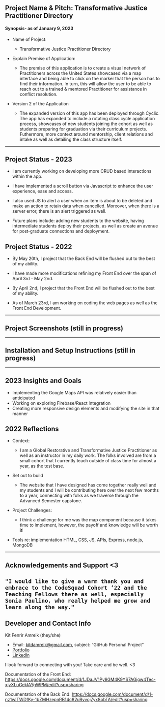 ## Project Name & Pitch: Transformative Justice Practitioner Directory

#### Synopsis- as of January 9, 2023
* Name of Project:
    * Transformative Justice Practitioner Directory

* Explain Premise of Application:  
    * The premise of this application is to create a visual network of Practitioners across the United States showcased via a map interface and being able to click on the marker that the person has to find their information. In turn, this will allow the user to be able to reach out to a trained & mentored Practitioner for assistance in conflict resolution.

* Version 2 of the Application
    * The expanded version of this app has been deployed through Cyclic. The app has expanded to include a rotating class cycle application process, showcases of new students joining the cohort as well as students preparing for graduation via their curriculum projects. Futhermore, more context around mentorship, client relations and intake as well as detailing the class structure itself.
___
## Project Status - 2023
* I am currently working on developing more CRUD based interactions within the app.

* I have implemented a scroll button via Javascript to enhance the user experience, ease and access.

* I also used JS to alert a user when an item is about to be deleted and make an action to retain data when cancelled. Moreover, when there is a server error, there is an alert triggered as well.

* Future plans include: adding new students to the website, having intermediate students deploy their projects, as well as create an avenue for post-graduate connections and deployment.

## Project Status - 2022
* By May 20th, I project that the Back End will be flushed out to the best of my ability.

* I have made more modifications refining my Front End over the span of April 3rd - May 2nd. 

* By April 2nd, I project that the Front End will be flushed out to the best of my ability.

* As of March 23rd, I am working on coding the web pages as well as the Front End Development.
___
## Project Screenshots (still in progress)
<!-- Screen 1 
Screen 2  -->
___
## Installation and Setup Instructions (still in progress)
<!-- Clone 
Install 
To Run Test Suite 
To Start Server 
To Visit App  -->
___
## 2023 Insights and Goals
* Implementing the Google Maps API was relatively easier than anticipated
* Working on exploring Firebase/React Integration
* Creating more responsive design elements and modifying the site in that manner

## 2022 Reflections
* Context: 
    * I am a Global Restorative and Transformative Justice Practitioner as well as an instructor in my daily work. The folks involved  are from a small cohort that I currently teach outside of class time for almost a year, as the test base.

* Set out to build 
    * The website that I have designed has come together really well and my students and I will be contributing here over the next few months to a year, connecting with folks as we traverse through the Advanced Semester capstone.

* Project Challenges:
    * I think a challenge for me was the map component because it takes time to implement, however, the payoff and knowledge will be worth it!

<!-- * Unexpected Obstacles   -->

* Tools re: implementation  HTML, CSS, JS, APIs, Express, node.js, MongoDB
___
## Acknowledgements and Support <3
`"I would like to give a warm thank you and embrace to the CodeSquad Cohort ‘22 and the Teaching Fellows there as well, especially Sonia Paulino, who really helped me grow and learn along the way."`
---
## Developer and Contact Info
Kit Fenrir Amreik (they/she)
* Email: kitdamreik@gmail.com, subject: “GitHub Personal Project”
* [Portfolio](https://kit-fenrir-amreik-portfolio.onrender.com/)
* [LinkedIn](https://www.linkedin.com/in/kit-amreik/)

I look forward to connecting with you! Take care and be well. <3 

Documentation of the Front End: https://docs.google.com/document/d/1JDaJV1Py9GM4K9YS7AGigw4Tec-xiyXLuGekIAYgWPM/edit?usp=sharing  

Documentation of the Back End: https://docs.google.com/document/d/1-nz1wlTWDfKy-1bZMHzepnRB14c82uRvvoj7yx8obTA/edit?usp=sharing
